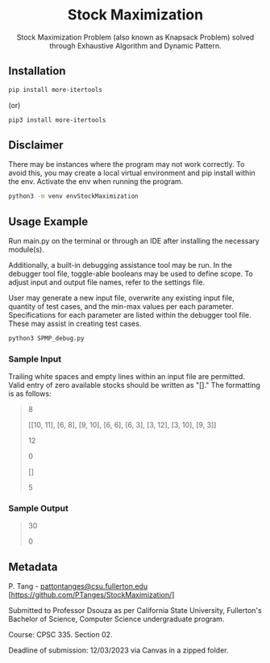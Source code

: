 <div align="center">

# Stock Maximization

Stock Maximization Problem (also known as Knapsack Problem) solved through Exhaustive Algorithm and Dynamic Pattern.

</div>

## Installation
```sh
pip install more-itertools
```
(or)
```sh
pip3 install more-itertools
```

## Disclaimer
There may be instances where the program may not work correctly. To avoid this, you may create a local virtual environment and pip install within the env. Activate the env when running the program.

```sh
python3 -m venv envStockMaximization
```

## Usage Example
Run main.py on the terminal or through an IDE after installing the necessary module(s).

Additionally, a built-in debugging assistance tool may be run. In the debugger tool file, toggle-able booleans may be used to define scope. To adjust input and output file names, refer to the settings file.

User may generate a new input file, overwrite any existing input file, quantity of test cases, and the min-max values per each parameter. Specifications for each parameter are listed within the debugger tool file. These may assist in creating test cases.
```sh
python3 SPMP_debug.py
```

### Sample Input
Trailing white spaces and empty lines within an input file are permitted. Valid entry of zero available stocks should be written as "[]." The formatting is as follows:
> 8
>
> [[10, 11], [6, 8], [9, 10], [6, 6], [6, 3], [3, 12], [3, 10], [9, 3]]
>
> 12
>
> 0
>
> []
>
> 5
>
### Sample Output
> 30
>
> 0
>

## Metadata
P. Tang - pattontanges@csu.fullerton.edu
[https://github.com/PTanges/StockMaximization/]

Submitted to Professor Dsouza as per California State University, Fullerton's Bachelor of Science, Computer Science undergraduate program.

Course: CPSC 335. Section 02.

Deadline of submission: 12/03/2023 via Canvas in a zipped folder.